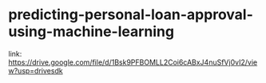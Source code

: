 # predicting-personal-loan-approval-using-machine-learning
link: https://drive.google.com/file/d/1Bsk9PFBOMLL2Coi6cABxJ4nuSfVj0vI2/view?usp=drivesdk
